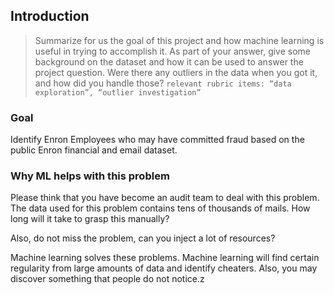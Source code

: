 ## Introduction

>Summarize for us the goal of this project and how machine learning is useful in trying to accomplish it. As part of your answer, give some background on the dataset and how it can be used to answer the project question. Were there any outliers in the data when you got it, and how did you handle those? `relevant rubric items: “data exploration”, “outlier investigation”`

### Goal

Identify Enron Employees who may have committed fraud based on the public Enron financial and email dataset.

### Why ML helps with this problem

Please think that you have become an audit team to deal with this problem. The data used for this problem contains tens of thousands of mails. How long will it take to grasp this manually?

Also, do not miss the problem, can you inject a lot of resources?

Machine learning solves these problems. Machine learning will find certain regularity from large amounts of data and identify cheaters. Also, you may discover something that people do not notice.z

